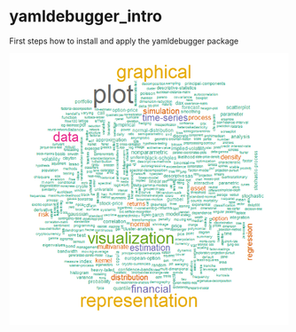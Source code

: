 # yamldebugger_intro
First steps how to install and apply the yamldebugger package

![YAML_wordcloud](yaml_wordcloud.png)
